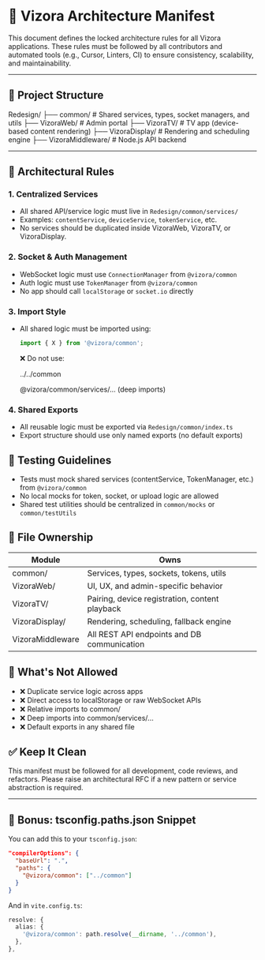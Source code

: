 # 📐 Vizora Architecture Manifest

This document defines the locked architecture rules for all Vizora applications. These rules must be followed by all contributors and automated tools (e.g., Cursor, Linters, CI) to ensure consistency, scalability, and maintainability.

---

## 🔧 Project Structure

Redesign/ ├── common/ # Shared services, types, socket managers, and utils ├── VizoraWeb/ # Admin portal ├── VizoraTV/ # TV app (device-based content rendering) ├── VizoraDisplay/ # Rendering and scheduling engine ├── VizoraMiddleware/ # Node.js API backend

---

## 🧭 Architectural Rules

### 1. Centralized Services

- All shared API/service logic must live in `Redesign/common/services/`
- Examples: `contentService`, `deviceService`, `tokenService`, etc.
- No services should be duplicated inside VizoraWeb, VizoraTV, or VizoraDisplay.

### 2. Socket & Auth Management

- WebSocket logic must use `ConnectionManager` from `@vizora/common`
- Auth logic must use `TokenManager` from `@vizora/common`
- No app should call `localStorage` or `socket.io` directly

### 3. Import Style

- All shared logic must be imported using:
  ```ts
  import { X } from '@vizora/common';
  ```
  ❌ Do not use:
  
  ../../common
  
  @vizora/common/services/... (deep imports)

### 4. Shared Exports

- All reusable logic must be exported via `Redesign/common/index.ts`
- Export structure should use only named exports (no default exports)

## 🧪 Testing Guidelines

- Tests must mock shared services (contentService, TokenManager, etc.) from `@vizora/common`
- No local mocks for token, socket, or upload logic are allowed
- Shared test utilities should be centralized in `common/mocks` or `common/testUtils`

## 📁 File Ownership

| Module          | Owns                                      |
|-----------------|-------------------------------------------|
| common/         | Services, types, sockets, tokens, utils   |
| VizoraWeb/      | UI, UX, and admin-specific behavior       |
| VizoraTV/       | Pairing, device registration, content playback |
| VizoraDisplay/  | Rendering, scheduling, fallback engine    |
| VizoraMiddleware| All REST API endpoints and DB communication |

## 🛑 What's Not Allowed

- ❌ Duplicate service logic across apps
- ❌ Direct access to localStorage or raw WebSocket APIs
- ❌ Relative imports to common/
- ❌ Deep imports into common/services/...
- ❌ Default exports in any shared file

## ✅ Keep It Clean

This manifest must be followed for all development, code reviews, and refactors. Please raise an architectural RFC if a new pattern or service abstraction is required.

---

## 🔧 Bonus: tsconfig.paths.json Snippet

You can add this to your `tsconfig.json`:

```json
"compilerOptions": {
  "baseUrl": ".",
  "paths": {
    "@vizora/common": ["../common"]
  }
}
```

And in `vite.config.ts`:

```ts
resolve: {
  alias: {
    '@vizora/common': path.resolve(__dirname, '../common'),
  },
},
``` 